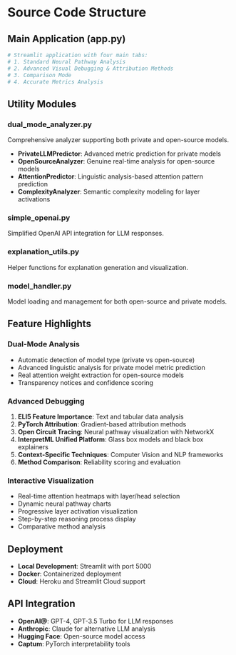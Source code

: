 # Source Code Structure

## Main Application (app.py)

```python
# Streamlit application with four main tabs:
# 1. Standard Neural Pathway Analysis
# 2. Advanced Visual Debugging & Attribution Methods
# 3. Comparison Mode
# 4. Accurate Metrics Analysis
```

## Utility Modules

### dual_mode_analyzer.py
Comprehensive analyzer supporting both private and open-source models.

- **PrivateLLMPredictor**: Advanced metric prediction for private models
- **OpenSourceAnalyzer**: Genuine real-time analysis for open-source models
- **AttentionPredictor**: Linguistic analysis-based attention pattern prediction
- **ComplexityAnalyzer**: Semantic complexity modeling for layer activations

### simple_openai.py
Simplified OpenAI API integration for LLM responses.

### explanation_utils.py
Helper functions for explanation generation and visualization.

### model_handler.py
Model loading and management for both open-source and private models.

## Feature Highlights

### Dual-Mode Analysis
- Automatic detection of model type (private vs open-source)
- Advanced linguistic analysis for private model metric prediction
- Real attention weight extraction for open-source models
- Transparency notices and confidence scoring

### Advanced Debugging
1. **ELI5 Feature Importance**: Text and tabular data analysis
2. **PyTorch Attribution**: Gradient-based attribution methods
3. **Open Circuit Tracing**: Neural pathway visualization with NetworkX
4. **InterpretML Unified Platform**: Glass box models and black box explainers
5. **Context-Specific Techniques**: Computer Vision and NLP frameworks
6. **Method Comparison**: Reliability scoring and evaluation

### Interactive Visualization
- Real-time attention heatmaps with layer/head selection
- Dynamic neural pathway charts
- Progressive layer activation visualization
- Step-by-step reasoning process display
- Comparative method analysis

## Deployment

- **Local Development**: Streamlit with port 5000
- **Docker**: Containerized deployment
- **Cloud**: Heroku and Streamlit Cloud support

## API Integration

- **OpenAI@**: GPT-4, GPT-3.5 Turbo for LLM responses
- **Anthropic**: Claude for alternative LLM analysis
- **Hugging Face**: Open-source model access
- **Captum**: PyTorch interpretability tools
